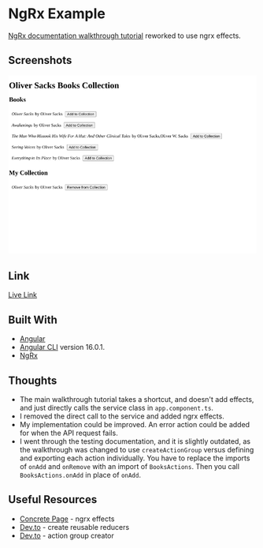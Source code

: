 # NgRx Example

[NgRx documentation walkthrough tutorial](https://ngrx.io/guide/store/walkthrough) reworked to use ngrx effects.  

## Screenshots

![](screenshots/Ng-Rx-example.png)

## Link

[Live Link](https://jdegand.github.io/NgRx-example)

## Built With

- [Angular](https://angular.io)
- [Angular CLI](https://github.com/angular/angular-cli) version 16.0.1.
- [NgRx](https://ngrx.io/docs)

## Thoughts
   
- The main walkthrough tutorial takes a shortcut, and doesn't add effects, and just directly calls the service class in `app.component.ts`.
- I removed the direct call to the service and added ngrx effects.  
- My implementation could be improved.  An error action could be added for when the API request fails.    
- I went through the testing documentation, and it is slightly outdated, as the walkthrough was changed to use `createActionGroup` versus defining and exporting each action individually. You have to replace the imports of `onAdd` and `onRemove` with an import of `BooksActions`.  Then you call `BooksActions.onAdd` in place of `onAdd`.      

## Useful Resources

- [Concrete Page](https://www.concretepage.com/ngrx/ngrx-effects-example#download) - ngrx effects 
- [Dev.to](https://dev.to/this-is-angular/ngrx-tips-i-needed-in-the-beginning-4hno#create-reusable-reducers) - create reusable reducers
- [Dev.to](https://dev.to/ngrx/ngrx-action-group-creator-1deh) - action group creator
